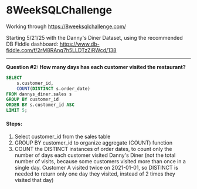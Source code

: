 # 8WeekSQLChallenge
Working through https://8weeksqlchallenge.com/

Starting 5/21/25 with the Danny's Diner Dataset, using the recommended DB Fiddle dashboard: https://www.db-fiddle.com/f/2rM8RAnq7h5LLDTzZiRWcd/138

***

**Question #2: How many days has each customer visited the restaurant?**

```sql
SELECT
  	s.customer_id,
    COUNT(DISTINCT s.order_date)
FROM dannys_diner.sales s
GROUP BY customer_id
ORDER BY s.customer_id ASC
LIMIT 5;
```
#### Steps:
1. Select customer_id from the sales table
2. GROUP BY customer_id to organize aggregate (COUNT) function
3. COUNT the DISTINCT instances of order dates, to count only the number of days each customer visited Danny's Diner (not the total number of visits, because some customers visited more than once in a single day. Customer A visited twice on 2021-01-01, so DISTINCT is needed to return only one day they visited, instead of 2 times they visited that day)
